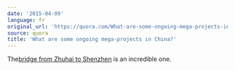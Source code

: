 ```yaml
---
date: '2015-04-09'
language: fr
original_url: 'https://quora.com/What-are-some-ongoing-mega-projects-in-China/answer/Clément-Renaud'
source: quora
title: 'What are some ongoing mega-projects in China?'
---
```


The[bridge from Zhuhai to
Shenzhen](http://quora.com/Has-the-bridge-from-Zhuhai-to-Shenzhen-been-completed)
is an incredible one.
